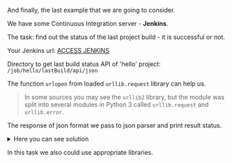And finally, the last example that we are going to consider.

We have some Continuous Integration server - **Jenkins**.

The task: find out the status of the last project build - it is successful or not.

Your Jenkins url:
[ACCESS JENKINS]({{TRAFFIC_HOST1_8080}})

Directory to get last build status API of 'hello' project:
<code>/job/hello/lastBuild/api/json</code>

The function <code>urlopen</code> from loaded <code>urllib.request</code> library can help us.

> In some sources you may see the <code>urllib2</code> library, but the 
> module was split into several modules in Python 3 called 
> <code>urllib.request</code> and <code>urllib.error</code>.

The response of json format we pass to json parser and print result status.

<details> <summary>Here you can see solution</summary>

```
import json, urllib.request

jenkins_url = ('{{TRAFFIC_HOST1_8080}}')
jenkins_job = ('/job/hello/lastBuild/api/json')

data = json.load(urllib.request.urlopen(jenkins_url + jenkins_job))
print(data['result'])
```
</details>

In this task we also could use appropriate libraries.